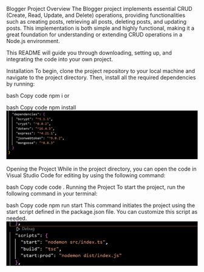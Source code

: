 Blogger Project Overview
The Blogger project implements essential CRUD (Create, Read, Update, and Delete) operations, providing functionalities such as creating posts, retrieving all posts, deleting posts, and updating posts. This implementation is both simple and highly functional, making it a great foundation for understanding or extending CRUD operations in a Node.js environment.

This README will guide you through downloading, setting up, and integrating the code into your own project.

Installation
To begin, clone the project repository to your local machine and navigate to the project directory. Then, install all the required dependencies by running:

bash
Copy code
npm i
or

bash
Copy code
npm install
![alt text](image.png)


Opening the Project
While in the project directory, you can open the code in Visual Studio Code for editing by using the following command:

bash
Copy code
code .
Running the Project
To start the project, run the following command in your terminal:

bash
Copy code
npm run start
This command initiates the project using the start script defined in the package.json file. You can customize this script as needed.
![alt text](image-1.png)



